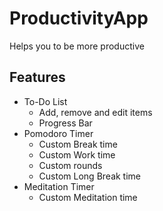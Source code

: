 # ProductivityApp
Helps you to be more productive

## Features ## 
* To-Do List
    * Add, remove and edit items
    * Progress Bar
* Pomodoro Timer
    * Custom Break time
    * Custom Work time
    * Custom rounds
    * Custom Long Break time
* Meditation Timer
    * Custom Meditation time